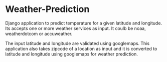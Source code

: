 # Weather-Prediction

Django application to predict temperature for a given latitude and longitude. Its accepts one or more weather services as input. It coulb be noaa, weatherdotcom or accuweather.

The input latitude and longitude are validated using googlemaps. This application also takes zipcode of a location as input and it is converted to latitude and longitude using googlemaps for weather prediction.

